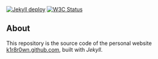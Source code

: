 [![Jekyll deploy](https://github.com/k1r8r0wn/k1r8r0wn.github.io/actions/workflows/jekyll.yml/badge.svg)](https://github.com/k1r8r0wn/k1r8r0wn.github.io/actions/workflows/jekyll.yml)
[![W3C Status](http://img.shields.io/badge/w3c-valid-brightgreen.svg?style=flat)](https://html5.validator.nu/?doc=https%3A%2F%2Fk1r8r0wn.github.io)

## About 
This repository is the source code of the personal website 
[k1r8r0wn.github.com](https://k1r8r0wn.github.com), built with *Jekyll*.
